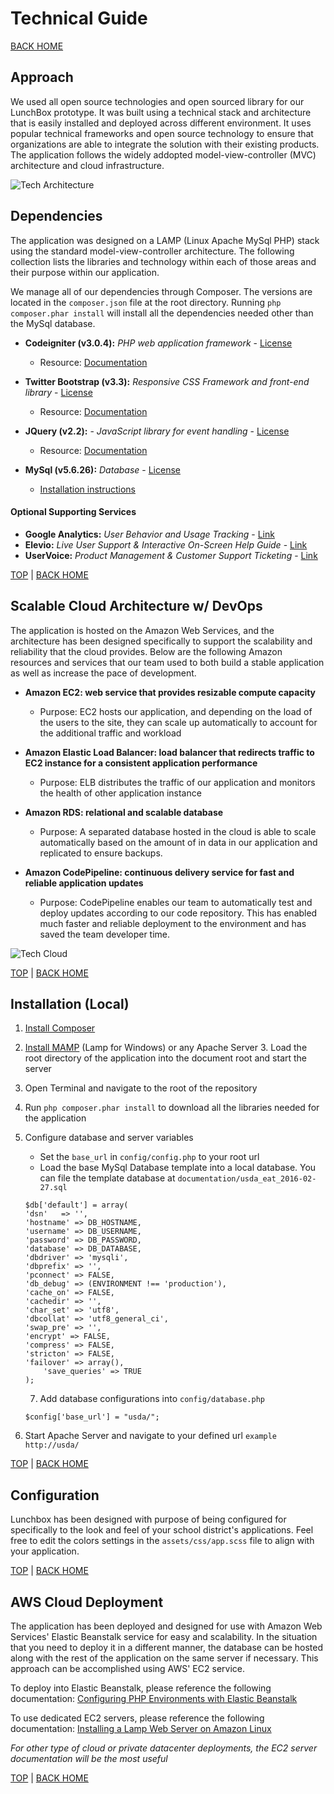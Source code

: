 # Technical Guide

[BACK HOME](../README.md)


## Approach
We used all open source technologies and open sourced library for our LunchBox prototype. It was built using a technical stack and architecture that is easily installed and deployed across different environment. It uses popular technical frameworks and open source technology to ensure that organizations are able to integrate the solution with their existing products. The application follows the widely addopted model-view-controller (MVC) architecture and cloud infrastructure.

![Tech Architecture](images/Tech-Arch.png)

## Dependencies
The application was designed on a LAMP (Linux Apache MySql PHP) stack using the standard model-view-controller architecture. The following collection lists the libraries and technology within each of those areas and their purpose within our application.

We manage all of our dependencies through Composer. The versions are located in the `composer.json` file at the root directory. Running `php composer.phar install` will install all the dependencies needed other than the MySql database.

- **Codeigniter (v3.0.4):** _PHP web application framework_ - [License](https://github.com/bcit-ci/CodeIgniter/blob/develop/user_guide_src/source/license.rst)
	- Resource: [Documentation](https://codeigniter.com/)	
- **Twitter Bootstrap (v3.3):** _Responsive CSS Framework and front-end library_ - [License](http://getbootstrap.com/getting-started/#license-faqs)
	- Resource: [Documentation](http://getbootstrap.com/)

- **JQuery (v2.2):** - _JavaScript library for event handling_ - [License](https://jquery.org/license/)
	- Resource: [Documentation](https://jquery.com/)

- **MySql (v5.6.26):** _Database_ - [License](http://www.mysql.com/about/legal/)
	- [Installation instructions](http://www.mysql.com/downloads/)

#### Optional Supporting Services
- **Google Analytics:** _User Behavior and Usage Tracking_ - [Link](https://www.google.com/analytics/)
- **Elevio:** _Live User Support & Interactive On-Screen Help Guide_ - [Link](https://elev.io/)
- **UserVoice:** _Product Management & Customer Support Ticketing_ - [Link](https://www.uservoice.com/)

[TOP](#) | [BACK HOME](../README.md)



## Scalable Cloud Architecture w/ DevOps
The application is hosted on the Amazon Web Services, and the architecture has been designed specifically to support the scalability and reliability that the cloud provides. Below are the following Amazon resources and services that our team used to both build a stable application as well as increase the pace of development.

- __Amazon EC2: web service that provides resizable compute capacity__
  -	Purpose: EC2 hosts our application, and depending on the load of the users to the site, they can scale up automatically to account for the additional traffic and workload

- __Amazon Elastic Load Balancer: load balancer that redirects traffic to EC2 instance for a consistent application performance__
  -	Purpose: ELB distributes the traffic of our application and monitors the health of other application instance

- __Amazon RDS: relational and scalable database__
  -	Purpose: A separated database hosted in the cloud is able to scale automatically based on the amount of in data in our application and replicated to ensure backups.

- __Amazon CodePipeline: continuous delivery service for fast and reliable application updates__
  -	Purpose: CodePipeline enables our team to automatically test and deploy updates according to our code repository. This has enabled much faster and reliable deployment to the environment and has saved the team developer time. 

![Tech Cloud](images/Tech-Cloud.png) 

[TOP](#) | [BACK HOME](../README.md)



## Installation (Local)

1. [Install Composer](https://getcomposer.org/doc/00-intro.md)
2. [Install MAMP](https://documentation.mamp.info/en/documentation/mamp/) (Lamp for Windows) or any Apache Server
	3. 	Load the root directory of the application into the document root and start the server
3. Open Terminal and navigate to the root of the repository
3. Run `php composer.phar install` to download all the libraries needed for the application
4. Configure database and server variables
	* Set the `base_url` in `config/config.php` to your root url
	* Load the base MySql Database template into a local database. You can file the template database at `documentation/usda_eat_2016-02-27.sql`
	
	```	
	$db['default'] = array(
	'dsn'	=> '',
	'hostname' => DB_HOSTNAME,
	'username' => DB_USERNAME,
	'password' => DB_PASSWORD,
	'database' => DB_DATABASE,
	'dbdriver' => 'mysqli',
	'dbprefix' => '',
	'pconnect' => FALSE,
	'db_debug' => (ENVIRONMENT !== 'production'),
	'cache_on' => FALSE,
	'cachedir' => '',
	'char_set' => 'utf8',
	'dbcollat' => 'utf8_general_ci',
	'swap_pre' => '',
	'encrypt' => FALSE,
	'compress' => FALSE,
	'stricton' => FALSE,
	'failover' => array(),
		'save_queries' => TRUE
	);
	```
	7. Add database configurations into `config/database.php`
	
	```	
	$config['base_url'] = "usda/";
	```

5. Start Apache Server and navigate to your defined url `example http://usda/`

[TOP](#) | [BACK HOME](../README.md)



## Configuration
Lunchbox has been designed with purpose of being configured for specifically to the look and feel of your school district's applications. Feel free to edit the colors settings in the `assets/css/app.scss` file to align with your application. 

[TOP](#) | [BACK HOME](../README.md)



## AWS Cloud Deployment
The application has been deployed and designed for use with Amazon Web Services' Elastic Beanstalk service for easy and scalability. In the situation that you need to deploy it in a different manner, the database can be hosted along with the rest of the application on the same server if necessary. This approach can be accomplished using AWS' EC2 service.

To deploy into Elastic Beanstalk, please reference the following documentation: [Configuring PHP Environments with Elastic Beanstalk](http://docs.aws.amazon.com/elasticbeanstalk/latest/dg/create_deploy_PHP.container.html)

To use dedicated EC2 servers, please reference the following documentation: [Installing a Lamp Web Server on Amazon Linux](http://docs.aws.amazon.com/AWSEC2/latest/UserGuide/install-LAMP.html)

*For other type of cloud or private datacenter deployments, the EC2 server documentation will be the most useful*

[TOP](#) | [BACK HOME](../README.md)


